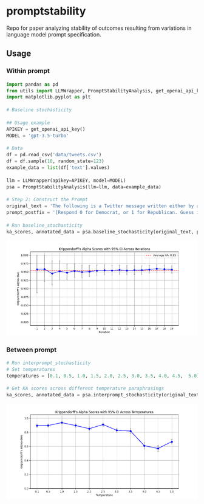 # promptstability
Repo for paper analyzing stability of outcomes resulting from variations in language model prompt specification.

## Usage

### Within prompt

```python
import pandas as pd
from utils import LLMWrapper, PromptStabilityAnalysis, get_openai_api_key
import matplotlib.pyplot as plt

# Baseline stochasticity

## Usage example
APIKEY = get_openai_api_key()
MODEL = 'gpt-3.5-turbo'

# Data
df = pd.read_csv('data/tweets.csv')
df = df.sample(10, random_state=123)
example_data = list(df['text'].values)

llm = LLMWrapper(apikey=APIKEY, model=MODEL)
psa = PromptStabilityAnalysis(llm=llm, data=example_data)

# Step 2: Construct the Prompt
original_text = 'The following is a Twitter message written either by a Republican or a Democrat before the 2020 election. Your task is to guess whether the author is Republican or Democrat.'
prompt_postfix = '[Respond 0 for Democrat, or 1 for Republican. Guess if you do not know. Respond nothing else.]'

# Run baseline_stochasticity
ka_scores, annotated_data = psa.baseline_stochasticity(original_text, prompt_postfix, iterations=20, plot=True, save_path='plots/00_tweets_within.png')

```

![](plots/00_tweets_within.png)


### Between prompt

```python
# Run interprompt_stochasticity
# Set temperatures
temperatures = [0.1, 0.5, 1.0, 1.5, 2.0, 2.5, 3.0, 3.5, 4.0, 4.5,  5.0]

# Get KA scores across different temperature paraphrasings
ka_scores, annotated_data = psa.interprompt_stochasticity(original_text, prompt_postfix, nr_variations=10, temperatures=temperatures, iterations = 1, print_prompts=True, plot=True, save_path='plots/00_tweets_between.png')
```

![](plots/00_tweets_between.png)